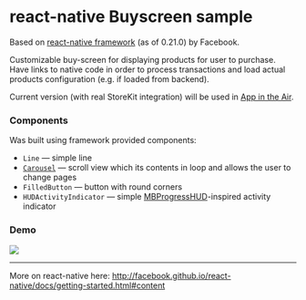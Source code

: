 # react-native Buyscreen sample

Based on [react-native framework](https://github.com/facebook/react-native/) (as of 0.21.0) by Facebook.

Customizable buy-screen for displaying products for user to purchase. Have links to native code in order to process transactions and load actual products configuration (e.g. if loaded from backend).

Current version (with real StoreKit integration) will be used in [App in the Air](https://www.appintheair.mobi).

### Components
Was built using framework provided components:
* `Line` — simple line
* [`Carousel`](https://github.com/appintheair/react-native-looped-carousel) — scroll view which its contents in loop and allows the user to change pages
* `FilledButton` — button with round corners
* `HUDActivityIndicator` — simple [MBProgressHUD](https://github.com/jdg/MBProgressHUD)-inspired activity indicator

### Demo
![](http://spronin.github.io/img/react.gif)

----

More on react-native here: http://facebook.github.io/react-native/docs/getting-started.html#content
